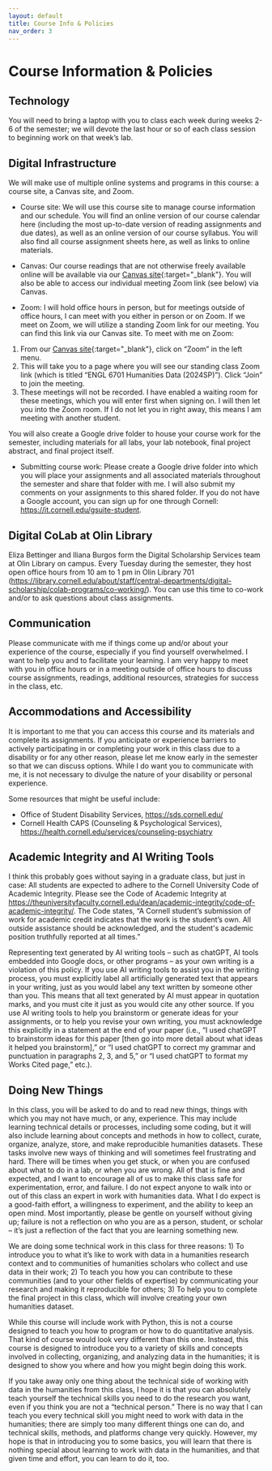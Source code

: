 ```yaml
---
layout: default
title: Course Info & Policies
nav_order: 3
---
```

# Course Information & Policies
## Technology
You will need to bring a laptop with you to class each week during weeks 2-6 of the semester; we will devote the last hour or so of each class session to beginning work on that week’s lab.

## Digital Infrastructure
We will make use of multiple online systems and programs in this course: a course site, a Canvas site, and Zoom.

- Course site: We will use this course site to manage course information and our schedule. You will find an online version of our course calendar here (including the most up-to-date version of reading assignments and due dates), as well as an online version of our course syllabus. You will also find all course assignment sheets here, as well as links to online materials.

- Canvas: Our course readings that are not otherwise freely available online will be available via our [Canvas site](https://canvas.cornell.edu/courses/62495){:target="_blank"}. You will also be able to access our individual meeting Zoom link (see below) via Canvas.

- Zoom: I will hold office hours in person, but for meetings outside of office hours, I can meet with you either in person or on Zoom. If we meet on Zoom, we will utilize a standing Zoom link for our meeting. You can find this link via our Canvas site. To meet with me on Zoom:
1.	From our [Canvas site](https://canvas.cornell.edu/courses/62495){:target="_blank"}, click on “Zoom” in the left menu.
2.	This will take you to a page where you will see our standing class Zoom link (which is titled “ENGL 6701 Humanities Data (2024SP)”). Click “Join” to join the meeting.
3.	These meetings will not be recorded. I have enabled a waiting room for these meetings, which you will enter first when signing on. I will then let you into the Zoom room. If I do not let you in right away, this means I am meeting with another student.

You will also create a Google drive folder to house your course work for the semester, including materials for all labs, your lab notebook, final project abstract, and final project itself.

- Submitting course work: Please create a Google drive folder into which you will place your assignments and all associated materials throughout the semester and share that folder with me. I will also submit my comments on your assignments to this shared folder. If you do not have a Google account, you can sign up for one through Cornell: <https://it.cornell.edu/gsuite-student>.

## Digital CoLab at Olin Library
Eliza Bettinger and Iliana Burgos form the Digital Scholarship Services team at Olin Library on campus. Every Tuesday during the semester, they host open office hours from 10 am to 1 pm in Olin Library 701 (<https://library.cornell.edu/about/staff/central-departments/digital-scholarship/colab-programs/co-working/>). You can use this time to co-work and/or to ask questions about class assignments.

## Communication
Please communicate with me if things come up and/or about your experience of the course, especially if you find yourself overwhelmed. I want to help you and to facilitate your learning. I am very happy to meet with you in office hours or in a meeting outside of office hours to discuss course assignments, readings, additional resources, strategies for success in the class, etc.

## Accommodations and Accessibility
It is important to me that you can access this course and its materials and complete its assignments. If you anticipate or experience barriers to actively participating in or completing your work in this class due to a disability or for any other reason, please let me know early in the semester so that we can discuss options. While I do want you to communicate with me, it is not necessary to divulge the nature of your disability or personal experience.

Some resources that might be useful include:

- Office of Student Disability Services, <https://sds.cornell.edu/>
- Cornell Health CAPS (Counseling & Psychological Services), <https://health.cornell.edu/services/counseling-psychiatry>

## Academic Integrity and AI Writing Tools
I think this probably goes without saying in a graduate class, but just in case: All students are expected to adhere to the Cornell University Code of Academic Integrity. Please see the Code of Academic Integrity at <https://theuniversityfaculty.cornell.edu/dean/academic-integrity/code-of-academic-integrity/>. The Code states, “A Cornell student’s submission of work for academic credit indicates that the work is the student’s own. All outside assistance should be acknowledged, and the student's academic position truthfully reported at all times.”

Representing text generated by AI writing tools – such as chatGPT, AI tools embedded into Google docs, or other programs – as your own writing is a violation of this policy. If you use AI writing tools to assist you in the writing process, you must explicitly label all artificially generated text that appears in your writing, just as you would label any text written by someone other than you. This means that all text generated by AI must appear in quotation marks, and you must cite it just as you would cite any other source. If you use AI writing tools to help you brainstorm or generate ideas for your assignments, or to help you revise your own writing, you must acknowledge this explicitly in a statement at the end of your paper (i.e., “I used chatGPT to brainstorm ideas for this paper \[then go into more detail about what ideas it helped you brainstorm\],” or “I used chatGPT to correct my grammar and punctuation in paragraphs 2, 3, and 5,” or “I used chatGPT to format my Works Cited page,” etc.).

## Doing New Things
In this class, you will be asked to do and to read new things, things with which you may not have much, or any, experience. This may include learning technical details or processes, including some coding, but it will also include learning about concepts and methods in how to collect, curate, organize, analyze, store, and make reproducible humanities datasets. These tasks involve new ways of thinking and will sometimes feel frustrating and hard. There will be times when you get stuck, or when you are confused about what to do in a lab, or when you are wrong. All of that is fine and expected, and I want to encourage all of us to make this class safe for experimentation, error, and failure. I do not expect anyone to walk into or out of this class an expert in work with humanities data. What I do expect is a good-faith effort, a willingness to experiment, and the ability to keep an open mind. Most importantly, please be gentle on yourself without giving up; failure is not a reflection on who you are as a person, student, or scholar – it’s just a reflection of the fact that you are learning something new.

We are doing some technical work in this class for three reasons: 1) To introduce you to what it’s like to work with data in a humanities research context and to communities of humanities scholars who collect and use data in their work; 2) To teach you how you can contribute to these communities (and to your other fields of expertise) by communicating your research and making it reproducible for others; 3) To help you to complete the final project in this class, which will involve creating your own humanities dataset.

While this course will include work with Python, this is not a course designed to teach you how to program or how to do quantitative analysis. That kind of course would look very different than this one. Instead, this course is designed to introduce you to a variety of skills and concepts involved in collecting, organizing, and analyzing data in the humanities; it is designed to show you where and how you might begin doing this work.

If you take away only one thing about the technical side of working with data in the humanities from this class, I hope it is that you can absolutely teach yourself the technical skills you need to do the research you want, even if you think you are not a “technical person.” There is no way that I can teach you every technical skill you might need to work with data in the humanities; there are simply too many different things one can do, and technical skills, methods, and platforms change very quickly. However, my hope is that in introducing you to some basics, you will learn that there is nothing special about learning to work with data in the humanities, and that given time and effort, you can learn to do it, too.
